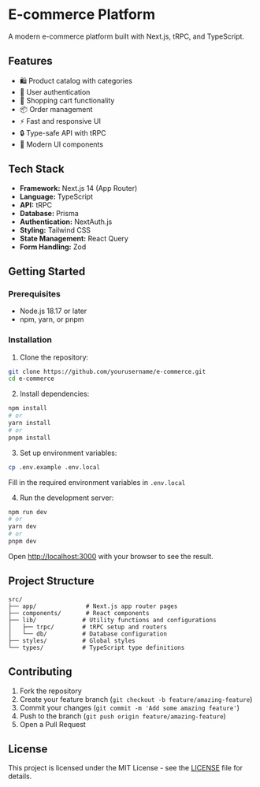 # E-commerce Platform

A modern e-commerce platform built with Next.js, tRPC, and TypeScript.

## Features

- 🛍️ Product catalog with categories
- 🔐 User authentication
- 🛒 Shopping cart functionality
- 📦 Order management
- ⚡ Fast and responsive UI
- 🔒 Type-safe API with tRPC
- 🎨 Modern UI components

## Tech Stack

- **Framework:** Next.js 14 (App Router)
- **Language:** TypeScript
- **API:** tRPC
- **Database:** Prisma
- **Authentication:** NextAuth.js
- **Styling:** Tailwind CSS
- **State Management:** React Query
- **Form Handling:** Zod

## Getting Started

### Prerequisites

- Node.js 18.17 or later
- npm, yarn, or pnpm

### Installation

1. Clone the repository:
```bash
git clone https://github.com/yourusername/e-commerce.git
cd e-commerce
```

2. Install dependencies:
```bash
npm install
# or
yarn install
# or
pnpm install
```

3. Set up environment variables:
```bash
cp .env.example .env.local
```
Fill in the required environment variables in `.env.local`

4. Run the development server:
```bash
npm run dev
# or
yarn dev
# or
pnpm dev
```

Open [http://localhost:3000](http://localhost:3000) with your browser to see the result.

## Project Structure

```
src/
├── app/              # Next.js app router pages
├── components/       # React components
├── lib/             # Utility functions and configurations
│   ├── trpc/        # tRPC setup and routers
│   └── db/          # Database configuration
├── styles/          # Global styles
└── types/           # TypeScript type definitions
```

## Contributing

1. Fork the repository
2. Create your feature branch (`git checkout -b feature/amazing-feature`)
3. Commit your changes (`git commit -m 'Add some amazing feature'`)
4. Push to the branch (`git push origin feature/amazing-feature`)
5. Open a Pull Request

## License

This project is licensed under the MIT License - see the [LICENSE](LICENSE) file for details.
